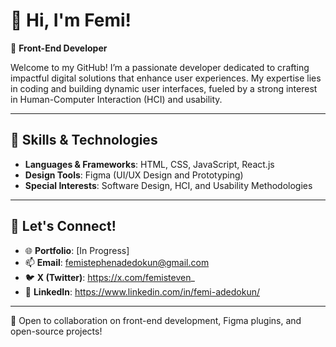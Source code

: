 
# 👋 Hi, I'm Femi! 

🌟 **Front-End Developer**

Welcome to my GitHub! I’m a passionate developer dedicated to crafting impactful digital solutions that enhance user experiences. My expertise lies in coding and building dynamic user interfaces, fueled by a strong interest in Human-Computer Interaction (HCI) and usability.

---

## 🚀 Skills & Technologies

- **Languages & Frameworks**: HTML, CSS, JavaScript, React.js
- **Design Tools**: Figma (UI/UX Design and Prototyping)   
- **Special Interests**: Software Design, HCI, and Usability Methodologies  

---

## 💬 Let's Connect!

- 🌐 **Portfolio**: [In Progress]
- 📫 **Email**: femistephenadedokun@gmail.com
- 🐦 **X (Twitter)**: https://x.com/femisteven_ 
- 💼 **LinkedIn**: https://www.linkedin.com/in/femi-adedokun/

---

🤝 Open to collaboration on front-end development, Figma plugins, and open-source projects!
